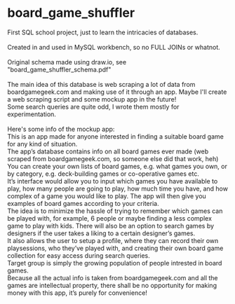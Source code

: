 # board_game_shuffler
First SQL school project, just to learn the intricacies of databases.<br><br>
Created in and used in MySQL workbench, so no FULL JOINs or whatnot.<br><br>
Original schema made using draw.io, see "board_game_shuffler_schema.pdf"<br><br>
The main idea of this database is web scraping a lot of data from boardgamegeek.com and making use of it through an app. 
Maybe I'll create a web scraping script and some mockup app in the future!<br>
Some search queries are quite odd, I wrote them mostly for experimentation.<br><br>
Here's some info of the mockup app:<br>
This is an app made for anyone interested in finding a suitable board game for any kind of situation.<br>
The app’s database contains info on all board games ever made (web scraped from boardgamegeek.com, so someone else did that work, heh)<br>
You can create your own lists of board games, e.g. what games you own, or by category, e.g. deck-building games or co-operative games etc.<br>
It’s interface would allow you to input which games you have available to play, how many people are going to play, how much time you have, and how complex of a game you would like to play. The app will then give you examples of board games according to your criteria.<br>
The idea is to minimize the hassle of trying to remember which games can be played with, for example, 6 people or maybe finding a less complex game to play with kids.
There will also be an option to search games by designers if the user takes a liking to a certain designer’s games.<br>
It also allows the user to setup a profile, where they can record their own playsessions, who they’ve played with, and creating their own board game collection for easy access during search queries.<br>
Target group is simply the growing population of people intrested in board games.<br>
Because all the actual info is taken from boardgamegeek.com and all the games are intellectual property, there shall be no opportunity for making money with this app, it’s purely for convenience!
